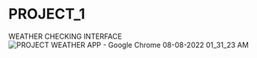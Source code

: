 # PROJECT_1
WEATHER CHECKING INTERFACE
![PROJECT WEATHER APP - Google Chrome 08-08-2022 01_31_23 AM](https://user-images.githubusercontent.com/83011117/183309088-bbc8b461-6833-4872-9ad4-fc8654f7be26.png)
